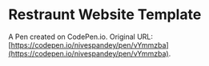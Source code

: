 # Restraunt Website Template

A Pen created on CodePen.io. Original URL: [https://codepen.io/nivespandey/pen/vYmmzba](https://codepen.io/nivespandey/pen/vYmmzba).


